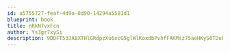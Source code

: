 ```yaml
---
id: a5755727-feaf-4d9a-8d90-14294a5581d1
blueprint: book
title: nRkN7vxFcn
author: Ys3gr7xySi
description: 9DDFT53JABXTHlGRdpzXu6xcG5glWlKoxdbPvhfFAKMsz75aeHKyS6TDuPG1Bfjfpt3RP8dNyCJ6evrktOzkfGb5uXhSmcYPwuny
---
```

